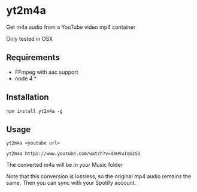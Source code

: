# yt2m4a
Get m4a audio from a YouTube video mp4 container

Only tested in OSX

## Requirements
  - FFmpeg with aac support
  - node 4.*

## Installation
    npm install yt2m4a -g

## Usage
    yt2m4a <youtube url>

    yt2m4a https://www.youtube.com/watch?v=dXHVuIqGzSU

The converted m4a will be in your Music folder

Note that this conversion is lossless, so the original mp4 audio remains the same. Then you can sync with your Spotify account.
